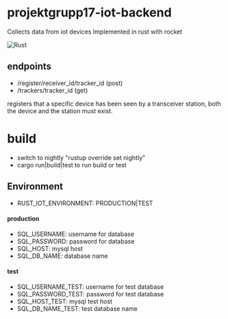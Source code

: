 # projektgrupp17-iot-backend
Collects data from iot devices
Implemented in rust with rocket

![Rust](https://github.com/krummelur/projektgrupp17-iot-backend/workflows/Rust/badge.svg?branch=master&event=push)

## endpoints
* /register/receiver_id/tracker_id (post)
* /trackers/tracker_id (get)


registers that a specific device has been seen by a transceiver station, both the device and the station must exist.

# build
* switch to nightly "rustup override set nightly"
* cargo run|build|test to run build or test

## Environment
* RUST_IOT_ENVIRONMENT: PRODUCTION|TEST 
#### production
* SQL_USERNAME: username for database
* SQL_PASSWORD: password for database
* SQL_HOST: mysql host
* SQL_DB_NAME: database name
#### test
* SQL_USERNAME_TEST: username for test database
* SQL_PASSWORD_TEST: password for test database
* SQL_HOST_TEST: mysql test host
* SQL_DB_NAME_TEST: test database name

